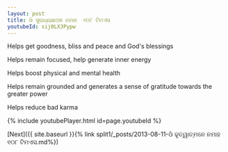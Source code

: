 ```yaml
---
layout: post
title: ଓଁ ସୁରାଧ୍ୟକ୍ଷଅଞ ନମାହ  ୧୦୮ ଟିମଏସ
youtubeId: sij0LX3Pypw
---
```

 
 
Helps get goodness, bliss and peace and God's blessings
 
Helps remain focused, help generate inner energy 
 
Helps boost physical and mental health 
 
Helps remain grounded and generates a sense of gratitude towards the greater power 
 
Helps reduce bad karma
 
 
 
 


{% include youtubePlayer.html id=page.youtubeId %}
 
[Next]({{ site.baseurl }}{% link  split1/_posts/2013-08-11-ଓଁ ଢୃତ୍ୱାତ୍ମନେ ନମାହ ୧୦୮ ଟିମଏସ.md%})
 
